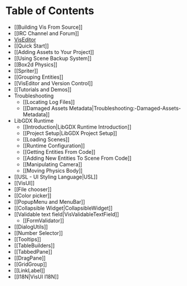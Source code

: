 # Table of Contents

* [[Building Vis From Source]]
* [[IRC Channel and Forum]]
* [VisEditor](http://vis.kotcrab.com)
 * [[Quick Start]]
 * [[Adding Assets to Your Project]]
 * [[Using Scene Backup System]]
 * [[Box2d Physics]]
 * [[Spriter]]
 * [[Grouping Entities]]
 * [[VisEditor and Version Control]]
 * [[Tutorials and Demos]]
 * Troubleshooting
    * [[Locating Log Files]]
    * [[Damaged Assets Metadata|Troubleshooting:-Damaged-Assets-Metadata]]
 * LibGDX Runtime
    * [[Introduction|LibGDX Runtime Introduction]]
    * [[Project Setup|LibGDX Project Setup]]
    * [[Loading Scenes]]
    * [[Runtime Configuration]]
    * [[Getting Entities From Code]]
    * [[Adding New Entities To Scene From Code]]
    * [[Manipulating Camera]]
    * [[Moving Physics Body]]
* [[USL - UI Styling Language|USL]]
* [[VisUI]]
 * [[File chooser]]
 * [[Color picker]]
 * [[PopupMenu and MenuBar]]
 * [[Collapsible Widget|CollapsibleWidget]]
 * [[Validable text field|VisValidableTextField]]
   * [[FormValidator]]
 * [[DialogUtils]]
 * [[Number Selector]]
 * [[Tooltips]]
 * [[TableBuilders]]
 * [[TabbedPane]]
 * [[DragPane]]
 * [[GridGroup]]
 * [[LinkLabel]]
 * [[I18N|VisUI I18N]]